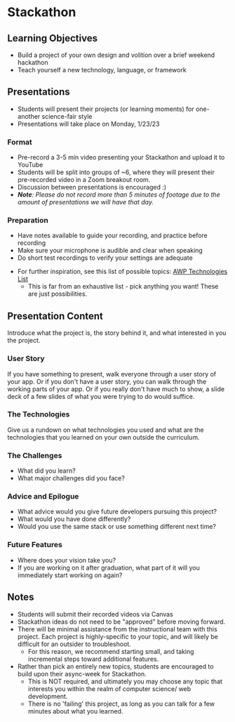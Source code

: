 # Stackathon

## Learning Objectives

- Build a project of your own design and volition over a brief weekend hackathon
- Teach yourself a new technology, language, or framework

## Presentations

- Students will present their projects (or learning moments) for one-another science-fair style
- Presentations will take place on Monday, 1/23/23


### Format

- Pre-record a 3-5 min video presenting your Stackathon and upload it to YouTube
- Students will be split into groups of ~6, where they will present their pre-recorded video in a Zoom breakout room.
- Discussion between presentations is encouraged :)
- _**Note**: Please do not record more than 5 minutes of footage due to the amount of presentations we will have that day._

### Preparation

- Have notes available to guide your recording, and practice before recording
- Make sure your microphone is audible and clear when speaking
- Do short test recordings to verify your settings are adequate

* For further inspiration, see this list of possible topics: [AWP Technologies List](https://docs.google.com/spreadsheets/d/1aApC_9G1tG1q3LfCfliUPHrK7NF2d3K9_Wu4mPT9BpY/edit#gid=1476839564)
  * This is far from an exhaustive list - pick anything you want! These are just possibilities.  


## Presentation Content

Introduce what the project is, the story behind it, and what interested in you the project.

### User Story

If you have something to present, walk everyone through a user story of your app. Or if you don't have a user story, you can walk through the working parts of your app. Or if you really don't have much to show, a slide deck of a few slides of what you were trying to do would suffice.

### The Technologies

Give us a rundown on what technologies you used and what are the technologies that you learned on your own outside the curriculum.

### The Challenges

- What did you learn?
- What major challenges did you face?

### Advice and Epilogue

- What advice would you give future developers pursuing this project?
- What would you have done differently?
- Would you use the same stack or use something different next time?

### Future Features

- Where does your vision take you?
- If you are working on it after graduation, what part of it will you immediately start working on again?

## Notes
- Students will submit their recorded videos via Canvas
- Stackathon ideas do not need to be "approved" before moving forward.
- There will be minimal assistance from the instructional team with this project. Each project is highly-specific to your topic, and will likely be difficult for an outsider to troubleshoot.
  - For this reason, we recommend starting small, and taking incremental steps toward additional features.
- Rather than pick an entirely new topics, students are encouraged to build upon their async-week for Stackathon. 
  - This is NOT required, and ultimately you may choose any topic that interests you within the realm of computer science/ web development.
  - There is no 'failing' this project, as long as you can talk for a few minutes about what you learned.

